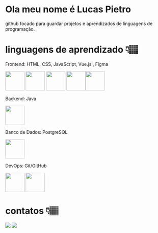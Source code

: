 # Ola meu nome é Lucas Pietro


github focado para guardar projetos e aprendizados de linguagens de programação.


# linguagens de aprendizado 👇🏽
          

Frontend: HTML, CSS, JavaScript, Vue.js , Figma

<img src="https://cdn.jsdelivr.net/gh/devicons/devicon@latest/icons/html5/html5-plain-wordmark.svg" heigtht="60px" width="60px" /> <img src="https://cdn.jsdelivr.net/gh/devicons/devicon@latest/icons/css3/css3-plain-wordmark.svg" heigtht="60px" width="60px" /> <img src="https://cdn.jsdelivr.net/gh/devicons/devicon@latest/icons/javascript/javascript-original.svg" heigtht="60px" width="60px"/> <img src="https://cdn.jsdelivr.net/gh/devicons/devicon@latest/icons/vuejs/vuejs-plain-wordmark.svg"  heigtht="60px" width="60px"/><img src="https://cdn.jsdelivr.net/gh/devicons/devicon@latest/icons/figma/figma-original.svg" heigtht="60px" width="60px" />
          
Backend: Java

<img src="https://cdn.jsdelivr.net/gh/devicons/devicon@latest/icons/java/java-original-wordmark.svg" heigtht="60px" width="60px" />

Banco de Dados: PostgreSQL

<img src="https://cdn.jsdelivr.net/gh/devicons/devicon@latest/icons/postgresql/postgresql-plain-wordmark.svg" heigtht="60px" width="60px"  /> 

DevOps: Git/GitHub

 <img src="https://cdn.jsdelivr.net/gh/devicons/devicon@latest/icons/git/git-original-wordmark.svg" heigth="60px" width="60px" /> <img src="https://cdn.jsdelivr.net/gh/devicons/devicon@latest/icons/github/github-original-wordmark.svg" height="60px" width="60px"/>
          

# contatos 👇🏽


<div>

<a href = "mailto:contato@cursoads00@gmail.com"><img loading="lazy" src="https://img.shields.io/badge/Gmail-D14836?style=for-the-badge&logo=gmail&logoColor=white" target="_blank"></a>
<a href="https://www.linkedin.com/in/lucas-pietro-820576301?utm_source=share&utm_campaign=share_via&utm_content=profile&utm_medium=android_app" target="_blank"><img loading="lazy" src="https://img.shields.io/badge/-LinkedIn-%230077B5?style=for-the-badge&logo=linkedin&logoColor=white" target="_blank"></a>   
</div>

